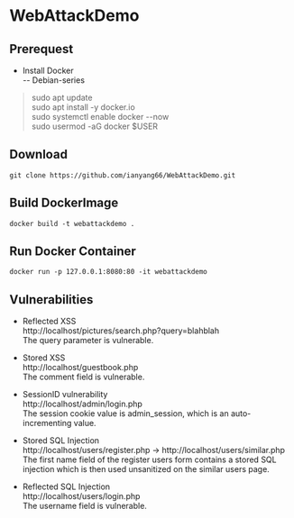 # WebAttackDemo

## Prerequest
* Install Docker  
-- Debian-series  
> sudo apt update  
	sudo apt install -y docker.io  
	sudo systemctl enable docker --now  
	sudo usermod -aG docker $USER  

## Download
	git clone https://github.com/ianyang66/WebAttackDemo.git

## Build DockerImage
	docker build -t webattackdemo .

## Run Docker Container
	docker run -p 127.0.0.1:8080:80 -it webattackdemo

## Vulnerabilities
* Reflected XSS  
http://localhost/pictures/search.php?query=blahblah  
The query parameter is vulnerable.  

* Stored XSS  
http://localhost/guestbook.php  
The comment field is vulnerable.  

* SessionID vulnerability  
http://localhost/admin/login.php  
The session cookie value is admin_session, which is an auto-incrementing value.  

* Stored SQL Injection  
http://localhost/users/register.php -> http://localhost/users/similar.php  
The first name field of the register users form contains a stored SQL injection which is then used unsanitized on the similar users page.  

* Reflected SQL Injection  
http://localhost/users/login.php  
The username field is vulnerable.  

